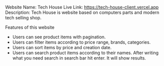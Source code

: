 Website Name: Tech House
Live Link: https://tech-house-client.vercel.app
Description: Tech House is website based on computers parts and modern tech selling shop.

Features of this website
- Users can see product items with pagination.
- Users can filter items according to price range, brands, categories.
- Users can sort items by price and creation date.
- Users can search product items according to their names. After writing what you need search in search bar hit enter. It will show results.
